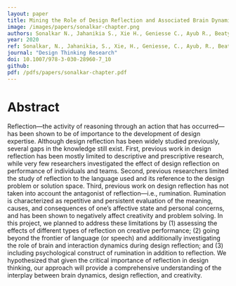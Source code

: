 ```yaml
---
layout: paper
title: Mining the Role of Design Reflection and Associated Brain Dynamics in Creativity
image: /images/papers/sonalkar-chapter.png
authors: Sonalkar N., Jahanikia S., Xie H., Geniesse C., Ayub R., Beaty R., & Saggar M. 
year: 2020
ref: Sonalkar, N., Jahanikia, S., Xie, H., Geniesse, C., Ayub, R., Beaty, R., & Saggar, M.(2020) Design Thinking Research (pp. 155-167). Springer, Cham.
journal: "Design Thinking Research"
doi: 10.1007/978-3-030-28960-7_10
github:
pdf: /pdfs/papers/sonalkar-chapter.pdf
---
```


# Abstract
Reflection—the activity of reasoning through an action that has occurred—has been shown to be of importance to the development of design expertise. Although design reflection has been widely studied previously, several gaps in the knowledge still exist. First, previous work in design reflection has been mostly limited to descriptive and prescriptive research, while very few researchers investigated the effect of design reflection on performance of individuals and teams. Second, previous researchers limited the study of reflection to the language used and its reference to the design problem or solution space. Third, previous work on design reflection has not taken into account the antagonist of reflection—i.e., rumination. Rumination is characterized as repetitive and persistent evaluation of the meaning, causes, and consequences of one’s affective state and personal concerns, and has been shown to negatively affect creativity and problem solving. In this project, we planned to address these limitations by (1) assessing the effects of different types of reflection on creative performance; (2) going beyond the frontier of language (or speech) and additionally investigating the role of brain and interaction dynamics during design reflection; and (3) including psychological construct of rumination in addition to reflection. We hypothesized that given the critical importance of reflection in design thinking, our approach will provide a comprehensive understanding of the interplay between brain dynamics, design reflection, and creativity.
